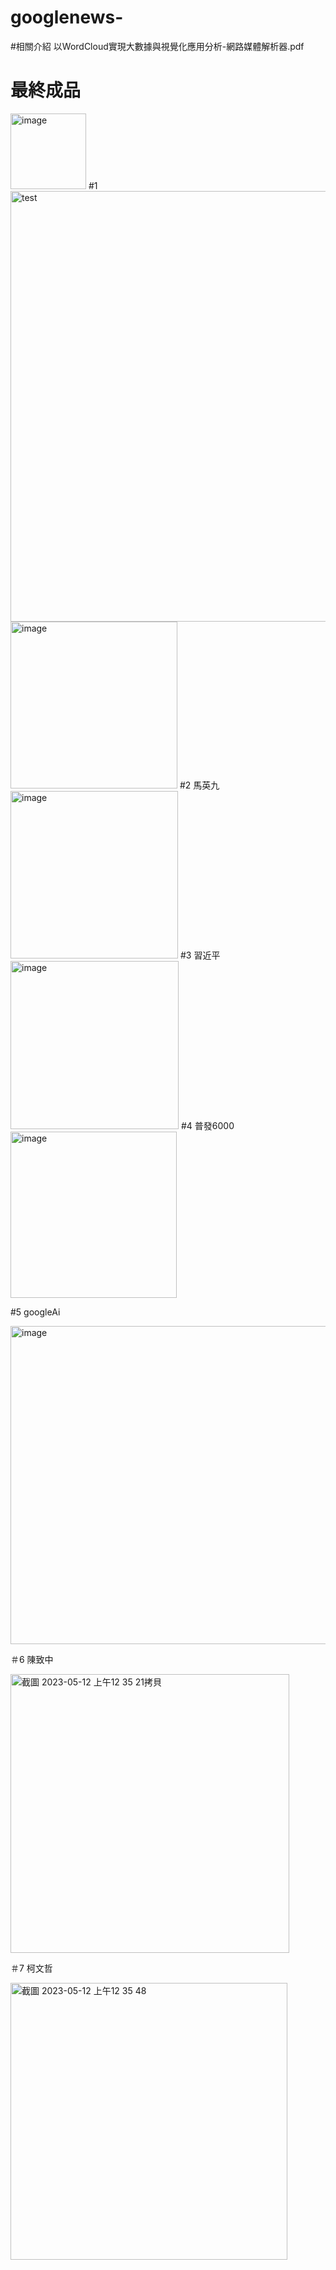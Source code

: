 # googlenews-
#相關介紹
以WordCloud實現大數據與視覺化應用分析-網路媒體解析器.pdf
# 最終成品
<img width="121" alt="image" src="https://user-images.githubusercontent.com/67829896/228206205-f6b95cbf-38d7-460b-af41-298b186e243d.png">
#1 
<img width="689" alt="test" src="https://github.com/chris911024/googlenews-wordCloud/assets/67829896/ccb17ae4-ec49-4c02-981c-d2037b5d13d9">

<img width="267" alt="image" src="https://user-images.githubusercontent.com/67829896/230708565-04f1e4a0-840c-48a3-be1b-eee350ca5eed.png">
#2 馬英九
<img width="268" alt="image" src="https://user-images.githubusercontent.com/67829896/230708586-8be44305-8a73-43c2-9863-148403d1f011.png">
#3 習近平
<img width="269" alt="image" src="https://user-images.githubusercontent.com/67829896/230708603-c6bf4267-29f8-450a-a969-2a10ec0dc397.png">
#4 普發6000
<img width="266" alt="image" src="https://user-images.githubusercontent.com/67829896/230708643-8990cd38-b02d-471b-a82d-3954db977ad9.png">

#5 googleAi

<img width="509" alt="image" src="https://github.com/chris911024/googlenews-wordCloud/assets/67829896/50171b3e-81b7-41aa-a93c-8dafc42fad1e">

＃6 陳致中

<img width="446" alt="截圖 2023-05-12 上午12 35 21拷貝" src="https://github.com/chris911024/googlenews-wordCloud/assets/67829896/7229dd67-2dfa-4200-8799-2605ea862a27">

＃7 柯文哲

<img width="443" alt="截圖 2023-05-12 上午12 35 48" src="https://github.com/chris911024/googlenews-wordCloud/assets/67829896/cdcde424-fde1-448d-814e-e60e59e46b18">




